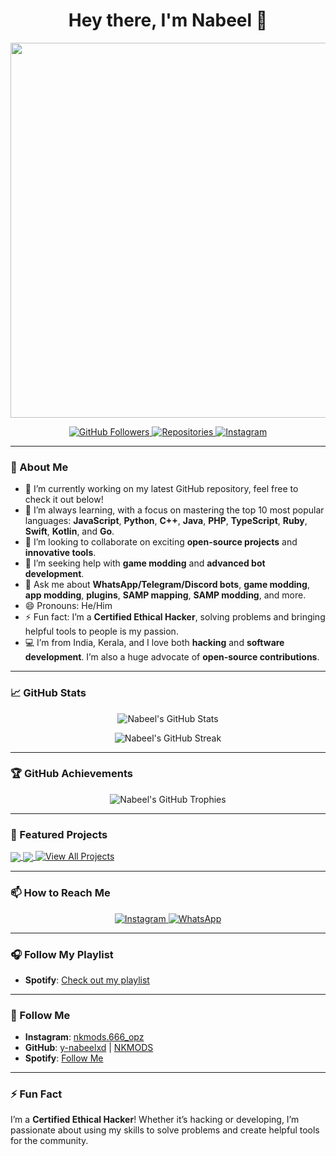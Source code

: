 <!--
**y-nabeelxd/y-nabeelxd** is a ✨ _special_ ✨ repository because its `README.md` (this file) appears on your GitHub profile.

Here are some ideas to get you started:

- 🔭 I’m currently working on ...
- 🌱 I’m currently learning ...
- 👯 I’m looking to collaborate on ...
- 🤔 I’m looking for help with ...
- 💬 Ask me about ...
- 📫 How to reach me: ...
- 😄 Pronouns: ...
- ⚡ Fun fact: ...
-->

<h1 align="center">Hey there, I'm Nabeel 👋</h1>

<p align="center">
  <img src="https://user-images.githubusercontent.com/61476935/157097554-f1434980-d1b0-4e5f-8d7d-7f3f41c8323d.gif" width="600px" />
</p>

<p align="center">
  <a href="https://github.com/y-nabeelxd">
    <img src="https://img.shields.io/github/followers/y-nabeelxd?label=Followers&style=social" alt="GitHub Followers">
  </a>
  <a href="https://github.com/y-nabeelxd?tab=repositories">
    <img src="https://badges.pufler.dev/repos/y-nabeelxd" alt="Repositories">
  </a>
  <a href="https://www.instagram.com/nkmods.666_opz">
    <img src="https://img.shields.io/badge/Instagram-Follow%20Me-pink?style=flat&logo=instagram" alt="Instagram">
  </a>
</p>

---

### 🚀 About Me

- 🔭 I’m currently working on my latest GitHub repository, feel free to check it out below!
- 🌱 I’m always learning, with a focus on mastering the top 10 most popular languages: **JavaScript**, **Python**, **C++**, **Java**, **PHP**, **TypeScript**, **Ruby**, **Swift**, **Kotlin**, and **Go**.
- 👯 I’m looking to collaborate on exciting **open-source projects** and **innovative tools**.
- 🤔 I’m seeking help with **game modding** and **advanced bot development**.
- 💬 Ask me about **WhatsApp/Telegram/Discord bots**, **game modding**, **app modding**, **plugins**, **SAMP mapping**, **SAMP modding**, and more.
- 😄 Pronouns: He/Him
- ⚡ Fun fact: I’m a **Certified Ethical Hacker**, solving problems and bringing helpful tools to people is my passion.
- 💻 I’m from India, Kerala, and I love both **hacking** and **software development**. I’m also a huge advocate of **open-source contributions**.

---

### 📈 GitHub Stats

<p align="center">
  <img src="https://github-readme-stats.vercel.app/api?username=y-nabeelxd&show_icons=true&theme=radical" alt="Nabeel's GitHub Stats" />
</p>

<p align="center">
  <img src="https://github-readme-streak-stats.herokuapp.com/?user=y-nabeelxd&theme=radical" alt="Nabeel's GitHub Streak" />
</p>

---

### 🏆 GitHub Achievements

<p align="center">
  <img src="https://github-profile-trophy.vercel.app/?username=y-nabeelxd&theme=radical&column=7" alt="Nabeel's GitHub Trophies" />
</p>

---

### 🌟 Featured Projects

<a href="https://github.com/y-nabeelxd/gta-samp-server">
  <img align="center" src="https://github-readme-stats.vercel.app/api/pin/?username=y-nabeelxd&repo=gta-samp-server&theme=radical" />
</a>

<a href="https://github.com/y-nabeelxd/awesome-nodejs-app">
  <img align="center" src="https://github-readme-stats.vercel.app/api/pin/?username=y-nabeelxd&repo=awesome-nodejs-app&theme=radical" />
</a>

<a href="https://github.com/y-nabeelxd?tab=repositories">
  <img src="https://img.shields.io/badge/View%20All%20Projects-%2312100E.svg?style=for-the-badge" alt="View All Projects">
</a>

---

### 📫 How to Reach Me

<p align="center">
  <a href="https://www.instagram.com/nkmods.666_opz">
    <img src="https://img.shields.io/badge/Instagram-Follow%20Me-pink?style=for-the-badge&logo=instagram" alt="Instagram">
  </a>
  <a href="https://wa.me/917591970432">
    <img src="https://img.shields.io/badge/WhatsApp-Contact%20Now-brightgreen?style=for-the-badge&logo=whatsapp" alt="WhatsApp">
  </a>
</p>

---

### 🎧 Follow My Playlist

- **Spotify**: [Check out my playlist](https://open.spotify.com/user/vw5f19shxndzrglmmevt6f3l3?si=RHiHZwqbRhyUn3k9rr9llA)

---

### 🔗 Follow Me

- **Instagram**: [nkmods.666_opz](https://www.instagram.com/nkmods.666_opz)
- **GitHub**: [y-nabeelxd](https://github.com/y-nabeelxd) | [NKMODS](https://github.com/NKMODS)
- **Spotify**: [Follow Me](https://open.spotify.com/user/vw5f19shxndzrglmmevt6f3l3?si=RHiHZwqbRhyUn3k9rr9llA)

---

### ⚡ Fun Fact

I’m a **Certified Ethical Hacker**! Whether it’s hacking or developing, I’m passionate about using my skills to solve problems and create helpful tools for the community.
